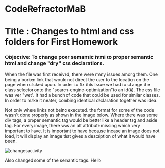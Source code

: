 # CodeRefractorMaB

<h1>Title : Changes to html and css folders for First Homework</h1>

<h3>Objective: To change poor semantic html to proper semantic html and change "dry" css declarations.
</h3>


<p>When the file was first received, there were many issues among them. One being a borken link that would not direct the user to the location on the page when clicked upon. In order to fix this issue we had to change the class selector onto the "search-engine-optimization"to an id(#). The css file was ver "wet". It had a bunch of code that could be used for similar classes. In order to make it neater, combing identical declaration together was idea.</p>

<p>Not only where links not being executed, the format for some of the code wasn't done properly as shown in the image below. Where there was some div tags, a proper semantic tag would be better like a header tag and aside tag. For every image, there was an alt attribute missing which very important to have. It is important to have because incase an image does not load, it will display an image that gives a description of what it would have been.</p> 

![changesactivity](https://user-images.githubusercontent.com/70716786/96808723-5e930a80-13e7-11eb-8030-0bdfa7bc090c.png)

Also changed some of the semantic tags. Hello
